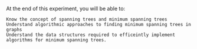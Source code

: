 

At the end of this experiment, you will be able to:

    Know the concept of spanning trees and minimum spanning trees
    Understand algorithmic approaches to finding minimum spanning trees in graphs
    Understand the data structures required to efficeintly implement algorithms for minimum spanning trees.


